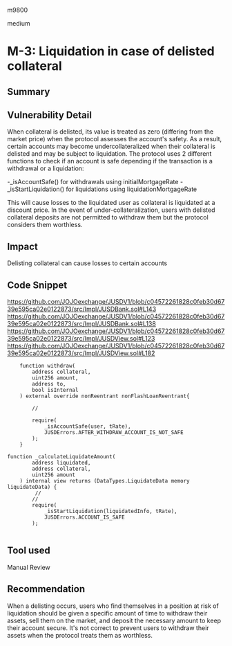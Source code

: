 m9800

medium

# M-3: Liquidation in case of delisted collateral

## Summary

## Vulnerability Detail

When collateral is delisted, its value is treated as zero (differing from the market price) when the protocol assesses the account's safety. As a result, certain accounts may become undercollateralized when their collateral is delisted and may be subject to liquidation.
The protocol uses 2 different functions to check if an account is safe depending if the transaction is a withdrawal or a liquidation:

-_isAccountSafe()  for withdrawals using initialMortgageRate
-_isStartLiquidation() for liquidations  using liquidationMortgageRate

This will cause losses to the liquidated user as collateral is liquidated at a discount price.
In the event of under-collateralization, users with delisted collateral deposits are not permitted to withdraw them but the protocol considers them worthless.

## Impact
Delisting collateral can cause losses to certain accounts

## Code Snippet

https://github.com/JOJOexchange/JUSDV1/blob/c04572261828c0feb30d6739e595ca02e0122873/src/Impl/JUSDBank.sol#L143
https://github.com/JOJOexchange/JUSDV1/blob/c04572261828c0feb30d6739e595ca02e0122873/src/Impl/JUSDBank.sol#L138
https://github.com/JOJOexchange/JUSDV1/blob/c04572261828c0feb30d6739e595ca02e0122873/src/Impl/JUSDView.sol#L123
https://github.com/JOJOexchange/JUSDV1/blob/c04572261828c0feb30d6739e595ca02e0122873/src/Impl/JUSDView.sol#L182

```solidity
    function withdraw(
        address collateral,
        uint256 amount,
        address to,
        bool isInternal
    ) external override nonReentrant nonFlashLoanReentrant{

        // 

        require(
            _isAccountSafe(user, tRate),
            JUSDErrors.AFTER_WITHDRAW_ACCOUNT_IS_NOT_SAFE
        );
    }

function _calculateLiquidateAmount(
        address liquidated,
        address collateral,
        uint256 amount
    ) internal view returns (DataTypes.LiquidateData memory liquidateData) {
         //
        //
        require(
            _isStartLiquidation(liquidatedInfo, tRate), 
            JUSDErrors.ACCOUNT_IS_SAFE
        );


```

## Tool used

Manual Review

## Recommendation
When a delisting occurs, users who find themselves in a position at risk of liquidation should be given a specific amount of time to withdraw their assets, sell them on the market, and deposit the necessary amount to keep their account secure.
It's not correct to prevent users to withdraw their assets when the protocol treats them as worthless.
